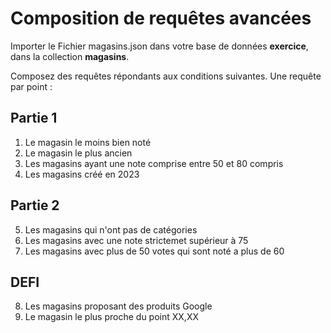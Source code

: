 # Composition de requêtes avancées

Importer le Fichier magasins.json dans votre base de données **exercice**, dans la collection **magasins**.

Composez des requêtes répondants aux conditions suivantes. Une requête par point :

## Partie 1

1. Le magasin le moins bien noté
2. Le magasin le plus ancien
3. Les magasins ayant une note comprise entre 50 et 80 compris
4. Les magasins créé en 2023


## Partie 2

5. Les magasins qui n'ont pas de catégories
6. Les magasins avec une note strictemet supérieur à 75
7. Les magasins avec plus de 50 votes qui sont noté a plus de 60

## DEFI

8. Les magasins proposant des produits Google
9. Le magasin le plus proche du point XX,XX
